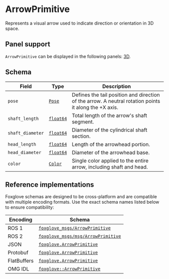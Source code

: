 # ArrowPrimitive

Represents a visual arrow used to indicate direction or orientation in 3D space.

## Panel support

<!--TODO: Link missing documentation when available-->

`ArrowPrimitive` can be displayed in the following panels: [3D](#).

## Schema

| Field            | Type                                     | Description                                                                                           |
| ---------------- | ---------------------------------------- | ----------------------------------------------------------------------------------------------------- |
| `pose`           | [`Pose`](./pose.md)                      | Defines the tail position and direction of the arrow. A neutral rotation points it along the +X axis. |
| `shaft_length`   | [`float64`](./built-in-types.md#float64) | Total length of the arrow's shaft segment.                                                            |
| `shaft_diameter` | [`float64`](./built-in-types.md#float64) | Diameter of the cylindrical shaft section.                                                            |
| `head_length`    | [`float64`](./built-in-types.md#float64) | Length of the arrowhead portion.                                                                      |
| `head_diameter`  | [`float64`](./built-in-types.md#float64) | Diameter of the arrowhead base.                                                                       |
| `color`          | [`Color`](./color.md)                    | Single color applied to the entire arrow, including shaft and head.                                   |

## Reference implementations

Foxglove schemas are designed to be cross-platform and are compatible with multiple encoding formats. Use the exact schema names listed below to ensure compatibility:

| Encoding    | Schema                                                                                                                      |
| ----------- | --------------------------------------------------------------------------------------------------------------------------- |
| ROS 1       | [`foxglove_msgs/ArrowPrimitive`](https://github.com/foxglove/foxglove-sdk/blob/main/schemas/ros1/ArrowPrimitive.msg)        |
| ROS 2       | [`foxglove_msgs/msg/ArrowPrimitive`](https://github.com/foxglove/foxglove-sdk/blob/main/schemas/ros2/ArrowPrimitive.msg)    |
| JSON        | [`foxglove.ArrowPrimitive`](https://github.com/foxglove/foxglove-sdk/blob/main/schemas/jsonschema/ArrowPrimitive.json)      |
| Protobuf    | [`foxglove.ArrowPrimitive`](https://github.com/foxglove/foxglove-sdk/blob/main/schemas/proto/foxglove/ArrowPrimitive.proto) |
| FlatBuffers | [`foxglove.ArrowPrimitive`](https://github.com/foxglove/foxglove-sdk/blob/main/schemas/flatbuffer/ArrowPrimitive.fbs)       |
| OMG IDL     | [`foxglove::ArrowPrimitive`](https://github.com/foxglove/foxglove-sdk/blob/main/schemas/omgidl/foxglove/ArrowPrimitive.idl) |
